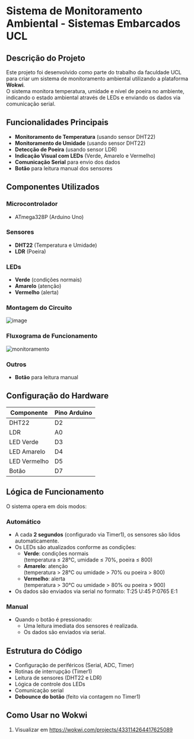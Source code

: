 # Sistema de Monitoramento Ambiental - Sistemas Embarcados UCL

## Descrição do Projeto

Este projeto foi desenvolvido como parte do trabalho da faculdade UCL para criar um sistema de monitoramento ambiental utilizando a plataforma **Wokwi**.  
O sistema monitora temperatura, umidade e nível de poeira no ambiente, indicando o estado ambiental através de LEDs e enviando os dados via comunicação serial.

## Funcionalidades Principais

- **Monitoramento de Temperatura** (usando sensor DHT22)
- **Monitoramento de Umidade** (usando sensor DHT22)
- **Detecção de Poeira** (usando sensor LDR)
- **Indicação Visual com LEDs** (Verde, Amarelo e Vermelho)
- **Comunicação Serial** para envio dos dados
- **Botão** para leitura manual dos sensores

## Componentes Utilizados

### Microcontrolador
- ATmega328P (Arduino Uno)

### Sensores
- **DHT22** (Temperatura e Umidade)
- **LDR** (Poeira)

### LEDs
- **Verde** (condições normais)
- **Amarelo** (atenção)
- **Vermelho** (alerta)

### Montagem do Circuito
![image](https://github.com/user-attachments/assets/176c39d9-20d2-4a6e-ae86-6e56f4c35373)

### Fluxograma de Funcionamento
![monitoramento](https://github.com/user-attachments/assets/9bbff62d-141b-4753-b462-804c91aeb271)

### Outros
- **Botão** para leitura manual

## Configuração do Hardware

| Componente    | Pino Arduino |
|---------------|--------------|
| DHT22         | D2           |
| LDR           | A0           |
| LED Verde     | D3           |
| LED Amarelo   | D4           |
| LED Vermelho  | D5           |
| Botão         | D7           |

## Lógica de Funcionamento

O sistema opera em dois modos:

### Automático

- A cada **2 segundos** (configurado via Timer1), os sensores são lidos automaticamente.
- Os LEDs são atualizados conforme as condições:
    - **Verde**: condições normais  
      (temperatura ≤ 28°C, umidade ≤ 70%, poeira ≤ 800)
    - **Amarelo**: atenção  
      (temperatura > 28°C ou umidade > 70% ou poeira > 800)
    - **Vermelho**: alerta  
      (temperatura > 30°C ou umidade > 80% ou poeira > 900)
- Os dados são enviados via serial no formato:
  T:25 U:45 P:0765 E:1


### Manual

- Quando o botão é pressionado:
  - Uma leitura imediata dos sensores é realizada.
  - Os dados são enviados via serial.

## Estrutura do Código

- Configuração de periféricos (Serial, ADC, Timer)
- Rotinas de interrupção (Timer1)
- Leitura de sensores (DHT22 e LDR)
- Lógica de controle dos LEDs
- Comunicação serial
- **Debounce do botão** (feito via contagem no Timer1)

## Como Usar no Wokwi

1. Visualizar em https://wokwi.com/projects/433114264417625089

